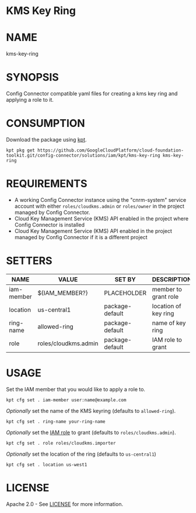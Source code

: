 KMS Key Ring
==================================================

# NAME
  kms-key-ring
# SYNOPSIS
  Config Connector compatible yaml files for creating a kms key ring and applying a role to it.
# CONSUMPTION
  Download the package using [kpt](https://googlecontainertools.github.io/kpt/).
  ```
  kpt pkg get https://github.com/GoogleCloudPlatform/cloud-foundation-toolkit.git/config-connector/solutions/iam/kpt/kms-key-ring kms-key-ring
  ```
# REQUIREMENTS
  -   A working Config Connector instance using the "cnrm-system" service
      account with either `roles/cloudkms.admin` or `roles/owner` in the project
      managed by Config Connector.
  -   Cloud Key Management Service (KMS) API enabled in the project where Config
      Connector is installed
  -   Cloud Key Management Service (KMS) API enabled in the project managed by
      Config Connector if it is a different project

# SETTERS
|    NAME    |        VALUE         |     SET BY      |     DESCRIPTION      | COUNT |
|------------|----------------------|-----------------|----------------------|-------|
| iam-member | ${IAM_MEMBER?}       | PLACEHOLDER     | member to grant role | 1     |
| location   | us-central1          | package-default | location of key ring | 1     |
| ring-name  | allowed-ring         | package-default | name of key ring     | 2     |
| role       | roles/cloudkms.admin | package-default | IAM role to grant    | 1     |
# USAGE
  Set the IAM member that you would like to apply a role to.
  ```
  kpt cfg set . iam-member user:name@example.com
  ```
  _Optionally_ set the name of the KMS keyring (defaults to `allowed-ring`).
  ```
  kpt cfg set . ring-name your-ring-name
  ```
  _Optionally_ set the [IAM role](https://cloud.google.com/iam/docs/understanding-roles#cloud-kms-roles) to grant (defaults to `roles/cloudkms.admin`).
  ```
  kpt cfg set . role roles/cloudkms.importer
  ```
  _Optionally_ set the location of the ring (defaults to `us-central1`)
  ```
  kpt cfg set . location us-west1
  ```
# LICENSE
  Apache 2.0 - See [LICENSE](/LICENSE) for more information.
